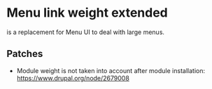 # Menu link weight extended

is a replacement for Menu UI to deal with large menus.

## Patches

- Module weight is not taken into account after module installation: https://www.drupal.org/node/2679008

